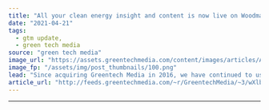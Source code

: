 ```yaml
---
title: "All your clean energy insight and content is now live on Woodmac.com"
date: "2021-04-21"
tags: 
  - gtm update,
  - green tech media
source: "green tech media"
image_url: "https://assets.greentechmedia.com/content/images/articles/Adani-Solar-India-XL.png"
image_fp: "/assets/img/post_thumbnails/100.png"
lead: "Since acquiring Greentech Media in 2016, we have continued to use greentechmedia.com and GTM Squared news subscription service as vehicles to present greentech and renewables news. However, as outlined in February, we are in the process of fully inte ..."
article_url: "http://feeds.greentechmedia.com/~r/GreentechMedia/~3/wXlb7lhVVGY/all-your-clean-energy-insight-and-content-is-now-live-on-woodmac.com"
---
```


---
